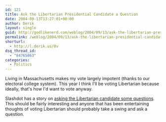 ```yaml
---
id: 121
title: Ask the Libertarian Presidential Candidate a Question
date: 2004-09-13T13:27:01+00:00
author: Derik
layout: single
guid: http://godlikenerd.com/weblog/2004/09/13/ask-the-libertarian-presidential-candidate-a-question/
permalink: /weblog/2004/09/13/ask-the-libertarian-presidential-candidate-a-question/
shorturl:
  - http://l.derik.us/8v
dsq_thread_id:
  - "64765863"
categories:
  - Politics
---
```

Living in Massachusetts makes my vote largely impotent (thanks to our electoral college system). This year I think I'll be voting Libertarian because ideally, that's how I'd want to vote anyway.

Slashdot has a story on [asking the Libertarian candidate some questions](http://slashdot.org/article.pl?sid=04/09/13/1249231). This should be fairly interesting and anyone that has been entertaining thoughts of voting Libertarian should probably take a swing and ask a question.